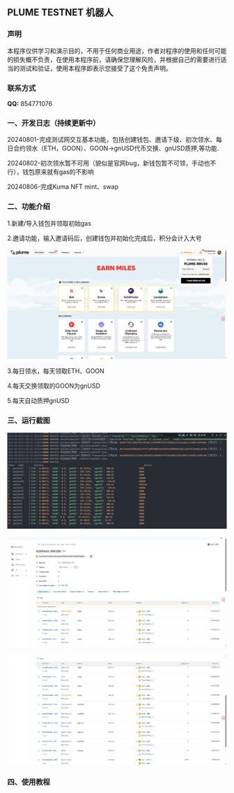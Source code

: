 ## PLUME TESTNET 机器人


### 声明

本程序仅供学习和演示目的，不用于任何商业用途，作者对程序的使用和任何可能的损失概不负责，在使用本程序前，请确保您理解风险，并根据自己的需要进行适当的测试和验证，使用本程序即表示您接受了这个免责声明。

### 联系方式

**QQ:** 854771076 

### 一、开发日志（持续更新中）

20240801-完成测试网交互基本功能，包括创建钱包、邀请下级、初次领水、每日合约领水（ETH，GOON）、GOON->gnUSD代币交换、gnUSD质押,等功能.

20240802-初次领水暂不可用（貌似是官网bug，新钱包暂不可领，手动也不行），钱包原来就有gas的不影响

20240806-完成Kuma NFT mint、swap

### 二、功能介绍

1.新建/导入钱包并领取初始gas

2.邀请功能，输入邀请码后，创建钱包并初始化完成后，积分会计入大号

![img](img/4.png)

3.每日领水，每天领取ETH、GOON

4.每天交换领取的GOON为gnUSD

5.每天自动质押gnUSD


### 三、运行截图

![img](img\1.png)

![img](img\3.png)

![img](img/2.png)

### 四、使用教程
